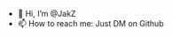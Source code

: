 - 👋 Hi, I’m @JakZ
- 📫 How to reach me: Just DM on Github

<!---
JakZ18/JakZ18 is a ✨ special ✨ repository because its `README.md` (this file) appears on your GitHub profile.
You can click the Preview link to take a look at your changes.
--->
